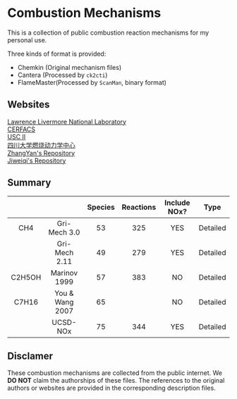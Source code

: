 Combustion Mechanisms
=====================
This is a collection of public combustion reaction mechanisms for my personal use.  

Three kinds of format is provided:  
- Chemkin (Original mechanism files)
- Cantera (Processed by `ck2cti`)
- FlameMaster(Processed by `ScanMan`, binary format)

## Websites
[Lawrence Livermore National Laboratory](https://combustion.llnl.gov/mechanisms/alkanes/n-dodecane)  
[CERFACS](https://chemistry.cerfacs.fr/en/chemical-database/data-table/)  
[USC II](http://ignis.usc.edu/Mechanisms/USC-Mech%20II/USC_Mech%20II.htm)  
[四川大学燃烧动力学中心](http://test.vlcc.cn/home)  
[ZhangYan's Repository](https://github.com/ZhangYanTJU/chemicalMechanisms)  
[Jiweiqi's Repository](https://github.com/jiweiqi/CollectionOfMechanisms)  

## Summary

|        |               | Species | Reactions | Include NOx? |   Type   |
|:------:|:-------------:|:-------:|:---------:|:------------:|:--------:|
|   CH4  |  Gri-Mech 3.0 |    53   |    325    |      YES     | Detailed |
|        | Gri-Mech 2.11 |    49   |    279    |      YES     | Detailed |
| C2H5OH |  Marinov 1999 |    57   |    383    |      NO      | Detailed |
| C7H16  |You & Wang 2007|    65   |           |      NO      | Detailed |
|        |    UCSD-NOx   |    75   |    344    |      YES     | Detailed |



## Disclamer
These combustion mechanisms are collected from the public internet. We **DO NOT** claim the authorships of these files. The references to the original authors or websites are provided in the corresponding description files.

